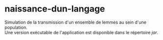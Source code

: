 # naissance-dun-langage

Simulation de la transmission d'un ensemble de lemmes au sein d'une population.  
Une version exécutable de l'application est disponible dans le répertoire *jar*.

